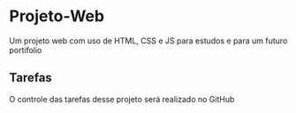 # Projeto-Web
Um projeto web com uso de HTML, CSS e JS para estudos e para um futuro portifolio 

## Tarefas

O controle das tarefas desse projeto será realizado no GitHub
